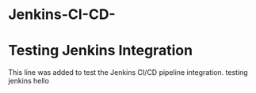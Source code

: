 # Jenkins-CI-CD-
# Testing Jenkins Integration
This line was added to test the Jenkins CI/CD pipeline integration.
testing jenkins 
hello
